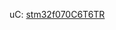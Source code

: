 uC: [stm32f070C6T6TR](https://hu.farnell.com/stmicroelectronics/stm32f070c6t6tr/mcu-32bit-48mhz-lqfp-48/dp/3365469RL?st=stm32)
